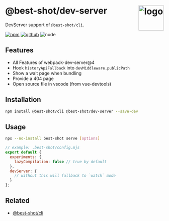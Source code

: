 # @best-shot/dev-server <img src="https://cdn.jsdelivr.net/gh/best-shot/best-shot/packages/core/logo.svg" alt="logo" height="80" align="right">

DevServer support of `@best-shot/cli`.

[![npm][npm-badge]][npm-url]
[![github][github-badge]][github-url]
![node][node-badge]

[npm-url]: https://www.npmjs.com/package/@best-shot/dev-server
[npm-badge]: https://img.shields.io/npm/v/@best-shot/dev-server.svg?style=flat-square&logo=npm
[github-url]: https://github.com/best-shot/best-shot/tree/master/packages/dev-server
[github-badge]: https://img.shields.io/npm/l/@best-shot/dev-server.svg?style=flat-square&colorB=blue&logo=github
[node-badge]: https://img.shields.io/node/v/@best-shot/dev-server.svg?style=flat-square&colorB=green&logo=node.js

## Features

- All Features of webpack-dev-server@4
- Hook `historyApiFallback` into `devMiddleware.publicPath`
- Show a wait page when bundling
- Provide a 404 page
- Open source file in vscode (from vue-devtools)

## Installation

```bash
npm install @best-shot/cli @best-shot/dev-server --save-dev
```

## Usage

```bash
npx --no-install best-shot serve [options]
```

```mjs
// example: .best-shot/config.mjs
export default {
  experiments: {
    lazyCompilation: false // true by default
  },
  devServer: {
    // without this will fallback to `watch` mode
  }
};
```

## Related

- [@best-shot/cli](../cli)
